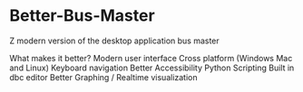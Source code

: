 # Better-Bus-Master
Z modern version of the desktop application bus master

What makes it better?
Modern user interface
Cross platform (Windows Mac and Linux)
Keyboard navigation
Better Accessibility
Python Scripting
Built in dbc editor
Better Graphing / Realtime visualization
